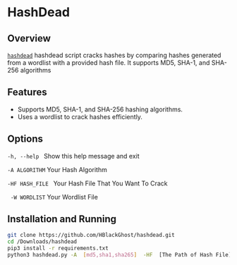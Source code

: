 # HashDead
## Overview
 [`hashdead`](https://github.com/HBlackGhost/hashdead.git) hashdead script cracks hashes by comparing hashes generated from a wordlist with a
provided hash file. It supports MD5, SHA-1, and SHA-256 algorithms
## Features
- Supports MD5, SHA-1, and SHA-256 hashing algorithms.
- Uses a wordlist to crack hashes efficiently.
## Options 
  `-h, --help `        Show this help message and exit
  
  `-A ALGORITHM`       Your Hash Algorithm
  
  `-HF HASH_FILE `     Your Hash File That You Want To Crack
  
 ` -W WORDLIST`        Your Wordlist File
  
## Installation and Running
```bash
git clone https://github.com/HBlackGhost/hashdead.git
cd /Downloads/hashdead
pip3 install -r requirements.txt
python3 hashdead.py -A  [md5,sha1,sha265]  -HF  [The Path of Hash File] -W  [The Path Of Wordlist File]
```
